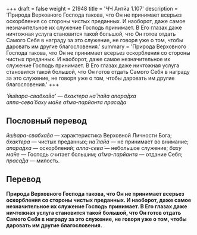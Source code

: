 +++
draft = false
weight = 21948
title = 'ЧЧ Антйа 1.107'
description = 'Природа Верховного Господа такова, что Он не принимает всерьез оскорбления со стороны чистых преданных. И наоборот, даже самое незначительное их служение Господь принимает. В Его глазах даже ничтожная услуга становится такой большой, что Он готов отдать Самого Себя в награду за это служение, не говоря уже о том, чтобы даровать им другие благословения.'
summary = 'Природа Верховного Господа такова, что Он не принимает всерьез оскорбления со стороны чистых преданных. И наоборот, даже самое незначительное их служение Господь принимает. В Его глазах даже ничтожная услуга становится такой большой, что Он готов отдать Самого Себя в награду за это служение, не говоря уже о том, чтобы даровать им другие благословения.'
+++

_‘ӣш́вара-свабха̄ва’ — бхактера на̄ лайа апара̄дха  
алпа-сева̄ баху ма̄не а̄тма-парйанта праса̄да_

## Пословный перевод

_ӣш́вара_\-_свабха̄ва_ — характеристика Верховной Личности Бога; _бхактера_ — чистых преданных; _на̄_ _лайа_ — не принимает во внимание; _апара̄дха_ — оскорблений; _алпа_\-_сева̄_ — небольшое служение; _баху_ _ма̄не_ — Господь считает большим; _а̄тма_\-_парйанта_ — отдание Себя; _праса̄да_ — милость.

## Перевод

**Природа Верховного Господа такова, что Он не принимает всерьез оскорбления со стороны чистых преданных. И наоборот, даже самое незначительное их служение Господь принимает. В Его глазах даже ничтожная услуга становится такой большой, что Он готов отдать Самого Себя в награду за это служение, не говоря уже о том, чтобы даровать им другие благословения.**
